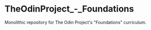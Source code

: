 # TheOdinProject_-_Foundations
Monolithic repository for The Odin Project's "Foundations" curriculum.
